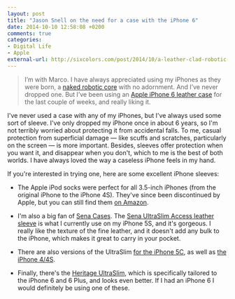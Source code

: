 ```yaml
---
layout: post
title: "Jason Snell on the need for a case with the iPhone 6"
date: 2014-10-10 12:58:08 +0200
comments: true
categories:
- Digital Life
- Apple 
external-url: http://sixcolors.com/post/2014/10/a-leather-clad-robotic-core/
---
```


> I’m with Marco. I have always appreciated using my iPhones as they were born, a [naked robotic core](http://5by5.tv/hypercritical/86) with no adornment. And I’ve never dropped one. But I’ve been using an [Apple iPhone 6 leather case](http://store.apple.com/us/product/MGR32ZM/A/iphone-6-leather-case-midnight-blue) for the last couple of weeks, and really liking it.

I've never used a case with any of my iPhones, but I've always used some sort of sleeve. I've only dropped my iPhone once in about 6 years, so I'm not terribly worried about protecting it from accidental falls. To me, casual protection from superficial damage — like scuffs and scratches, particularly on the screen — is more important. Besides, sleeves offer protection when you want it, and disappear when you don't, which to me is the best of both worlds. I have always loved the way a caseless iPhone feels in my hand.

If you're interested in trying one, here are some excellent iPhone sleeves:

* The Apple iPod socks were perfect for all 3.5-inch iPhones (from the original iPhone to the iPhone 4S). They've since been discontinued by Apple, but you can still find them [on Amazon](http://www.amazon.com/gp/product/B0006JMX14/ref=as_li_tl?ie=UTF8&camp=1789&creative=390957&creativeASIN=B0006JMX14&linkCode=as2&tag=analogsens-20&linkId=SUAHUFRPKQLC2VYO).

* I'm also a big fan of [Sena Cases](http://www.senacases.com). The [Sena UltraSlim Access leather sleeve](http://www.senacases.com/product/ultraslim-access-iphone-5-5s/) is what I currently use on my iPhone 5S, and it's gorgeous. I really like the texture of the fine leather, and it doesn't add any bulk to the iPhone, which makes it great to carry in your pocket. 

* There are also versions of the UltraSlim [for the iPhone 5C](http://www.senacases.com/product/ultraslim-iphone-5c/), as well as [the iPhone 4/4S](http://www.senacases.com/product/ultraslim-iphone-4-4s/).

* Finally, there's the [Heritage UltraSlim](http://www.senacases.com/catalog/?q=HeritageUltraSli), which is specifically tailored to the iPhone 6 and 6 Plus, and looks even better. If I had an iPhone 6 I would definitely be using one of these.
